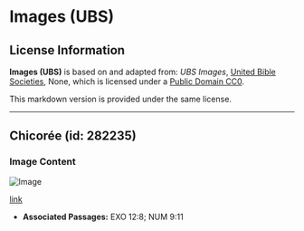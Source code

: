 # Images (UBS)

## License Information

**Images (UBS)** is based on and adapted from: _UBS Images_, [United Bible Societies](https://unitedbiblesocieties.org/), None, which is licensed under a [Public Domain CC0](https://creativecommons.org/public-domain/cc0/).

This markdown version is provided under the same license.



--------------------------------

## Chicorée (id: 282235)

### Image Content

![Image](https://cdn.aquifer.bible/aquifer-content/resources/Media/WEB-0128_chicory.jpg)

[link](https://cdn.aquifer.bible/aquifer-content/resources/Media/WEB-0128_chicory.jpg)

* **Associated Passages:** EXO 12:8; NUM 9:11

